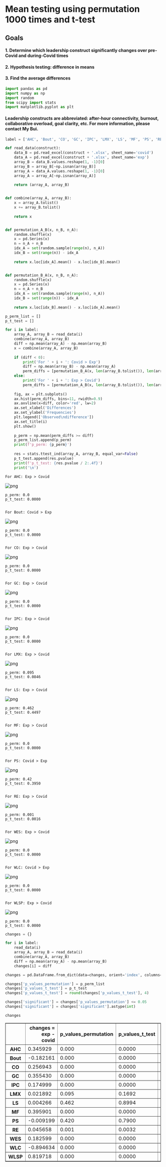# Mean testing using permutation 1000 times and t-test

## Goals
#### 1. Determine which leadership construct significantly changes over pre-Covid and during-Covid times
#### 2. Hypothesis testing: difference in means
#### 3. Find the average differences


```python
import pandas as pd
import numpy as np
import random
from scipy import stats
import matplotlib.pyplot as plt
```

#### Leadership constructs are abbreviated: after-hour connectivity, burnout, collaborative overload, goal clarity, etc. For more information, please contact My Bui.


```python
label = ['AHC', 'Bout', 'CO', 'GC', 'IPC', 'LMX', 'LS', 'MF', 'PS', 'RE', 'WES', 'WLC', 'WLSP']
```


```python
def read_data(construct):
    data_B = pd.read_excel(construct + '.xlsx', sheet_name='covid')
    data_A = pd.read_excel(construct + '.xlsx', sheet_name='exp')
    array_B = data_B.values.reshape(1, -1)[0]
    array_B = array_B[~np.isnan(array_B)]
    array_A = data_A.values.reshape(1, -1)[0]
    array_A = array_A[~np.isnan(array_A)]
    
    return (array_A, array_B)


def combine(array_A, array_B):
    x = array_A.tolist()
    x += array_B.tolist()
    
    return x


def permutation_A_B(x, n_B, n_A):
    random.shuffle(x)
    x = pd.Series(x)
    n = n_A + n_B
    idx_A = set(random.sample(range(n), n_A))
    idx_B = set(range(n)) - idx_A
    
    return x.loc[idx_A].mean() - x.loc[idx_B].mean()


def permutation_B_A(x, n_B, n_A):
    random.shuffle(x)
    x = pd.Series(x)
    n = n_A + n_B
    idx_A = set(random.sample(range(n), n_A))
    idx_B = set(range(n)) - idx_A
    
    return x.loc[idx_B].mean() - x.loc[idx_A].mean()
```


```python
p_perm_list = []
p_t_test = []

for i in label:
    array_A, array_B = read_data(i)
    combine(array_A, array_B)
    diff = np.mean(array_A) - np.mean(array_B)
    x = combine(array_A, array_B)
    
    if (diff < 0):
        print('For ' + i + ': Covid > Exp')
        diff = np.mean(array_B) - np.mean(array_A)
        perm_diffs = [permutation_B_A(x, len(array_B.tolist()), len(array_A.tolist())) for _ in range(1000)]
    else:
        print('For ' + i + ': Exp > Covid')
        perm_diffs = [permutation_A_B(x, len(array_B.tolist()), len(array_A.tolist())) for _ in range(1000)]
        
    fig, ax = plt.subplots()
    ax.hist(perm_diffs, bins=11, rwidth=0.9)
    ax.axvline(x=diff, color='red', lw=2)
    ax.set_xlabel('Differences')
    ax.set_ylabel('Frequencies')
    plt.legend(['Observed\ndifference'])
    ax.set_title(i)
    plt.show()
    
    p_perm = np.mean(perm_diffs >= diff)
    p_perm_list.append(p_perm)
    print(f'p_perm: {p_perm}')
    
    res = stats.ttest_ind(array_A, array_B, equal_var=False)
    p_t_test.append(res.pvalue)
    print(f'p_t_test: {res.pvalue / 2:.4f}')
    print('\n')
```

    For AHC: Exp > Covid



![png](output_5_1.png)


    p_perm: 0.0
    p_t_test: 0.0000
    
    
    For Bout: Covid > Exp



![png](output_5_3.png)


    p_perm: 0.0
    p_t_test: 0.0000
    
    
    For CO: Exp > Covid



![png](output_5_5.png)


    p_perm: 0.0
    p_t_test: 0.0000
    
    
    For GC: Exp > Covid



![png](output_5_7.png)


    p_perm: 0.0
    p_t_test: 0.0000
    
    
    For IPC: Exp > Covid



![png](output_5_9.png)


    p_perm: 0.0
    p_t_test: 0.0000
    
    
    For LMX: Exp > Covid



![png](output_5_11.png)


    p_perm: 0.095
    p_t_test: 0.0846
    
    
    For LS: Exp > Covid



![png](output_5_13.png)


    p_perm: 0.462
    p_t_test: 0.4497
    
    
    For MF: Exp > Covid



![png](output_5_15.png)


    p_perm: 0.0
    p_t_test: 0.0000
    
    
    For PS: Covid > Exp



![png](output_5_17.png)


    p_perm: 0.42
    p_t_test: 0.3950
    
    
    For RE: Exp > Covid



![png](output_5_19.png)


    p_perm: 0.001
    p_t_test: 0.0016
    
    
    For WES: Exp > Covid



![png](output_5_21.png)


    p_perm: 0.0
    p_t_test: 0.0000
    
    
    For WLC: Covid > Exp



![png](output_5_23.png)


    p_perm: 0.0
    p_t_test: 0.0000
    
    
    For WLSP: Exp > Covid



![png](output_5_25.png)


    p_perm: 0.0
    p_t_test: 0.0000
    
    



```python
changes = {}

for i in label:
    read_data(i)
    array_A, array_B = read_data(i)
    combine(array_A, array_B)
    diff = np.mean(array_A) - np.mean(array_B)
    changes[i] = diff
```


```python
changes = pd.DataFrame.from_dict(data=changes, orient='index', columns=['changes = exp - covid'])
```


```python
changes['p_values_permutation'] = p_perm_list
changes['p_values_t_test'] = p_t_test
changes['p_values_t_test'] = round(changes['p_values_t_test'], 4)
```


```python
changes['significant'] = changes['p_values_permutation'] <= 0.05
changes['significant'] = changes['significant'].astype(int)
```


```python
changes
```




<div>
<style scoped>
    .dataframe tbody tr th:only-of-type {
        vertical-align: middle;
    }

    .dataframe tbody tr th {
        vertical-align: top;
    }

    .dataframe thead th {
        text-align: right;
    }
</style>
<table border="1" class="dataframe">
  <thead>
    <tr style="text-align: right;">
      <th></th>
      <th>changes = exp - covid</th>
      <th>p_values_permutation</th>
      <th>p_values_t_test</th>
      <th>significant</th>
    </tr>
  </thead>
  <tbody>
    <tr>
      <th>AHC</th>
      <td>0.345929</td>
      <td>0.000</td>
      <td>0.0000</td>
      <td>1</td>
    </tr>
    <tr>
      <th>Bout</th>
      <td>-0.182161</td>
      <td>0.000</td>
      <td>0.0000</td>
      <td>1</td>
    </tr>
    <tr>
      <th>CO</th>
      <td>0.256943</td>
      <td>0.000</td>
      <td>0.0000</td>
      <td>1</td>
    </tr>
    <tr>
      <th>GC</th>
      <td>0.355430</td>
      <td>0.000</td>
      <td>0.0000</td>
      <td>1</td>
    </tr>
    <tr>
      <th>IPC</th>
      <td>0.174999</td>
      <td>0.000</td>
      <td>0.0000</td>
      <td>1</td>
    </tr>
    <tr>
      <th>LMX</th>
      <td>0.021892</td>
      <td>0.095</td>
      <td>0.1692</td>
      <td>0</td>
    </tr>
    <tr>
      <th>LS</th>
      <td>0.004266</td>
      <td>0.462</td>
      <td>0.8994</td>
      <td>0</td>
    </tr>
    <tr>
      <th>MF</th>
      <td>0.395901</td>
      <td>0.000</td>
      <td>0.0000</td>
      <td>1</td>
    </tr>
    <tr>
      <th>PS</th>
      <td>-0.009199</td>
      <td>0.420</td>
      <td>0.7900</td>
      <td>0</td>
    </tr>
    <tr>
      <th>RE</th>
      <td>0.045658</td>
      <td>0.001</td>
      <td>0.0032</td>
      <td>1</td>
    </tr>
    <tr>
      <th>WES</th>
      <td>0.182599</td>
      <td>0.000</td>
      <td>0.0000</td>
      <td>1</td>
    </tr>
    <tr>
      <th>WLC</th>
      <td>-0.894634</td>
      <td>0.000</td>
      <td>0.0000</td>
      <td>1</td>
    </tr>
    <tr>
      <th>WLSP</th>
      <td>0.819718</td>
      <td>0.000</td>
      <td>0.0000</td>
      <td>1</td>
    </tr>
  </tbody>
</table>
</div>


